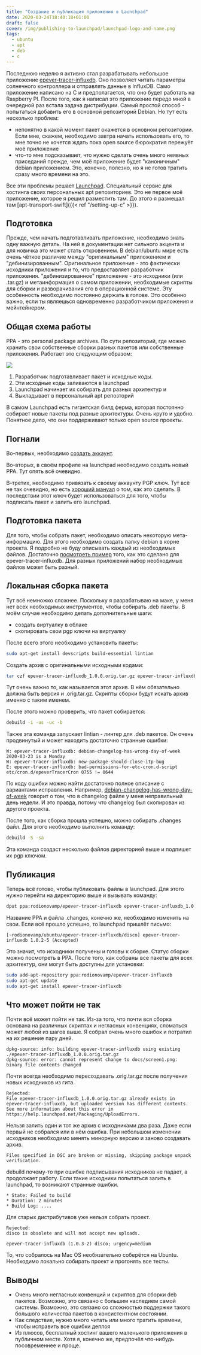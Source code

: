 ```yaml
---
title: "Создание и публикация приложения в Launchpad"
date: 2020-03-24T18:40:18+01:00
draft: false
cover: /img/publishing-to-launchpad/launchpad-logo-and-name.png
tags:
  - ubuntu
  - apt
  - deb
  - c
---
```


Последнюю неделю я активно стал разрабатывать небольшое приложение [epever-tracer-influxdb](https://github.com/dernasherbrezon/epever-tracer-influxdb). Оно позволяет читать параметры солнечного контроллера и отправлять данные в InfluxDB. Само приложение написано на C и предполагается, что оно будет работать на Raspberry PI. После того, как я написал это приложение передо мной в очередной раз встала задача дистрибуции. Самый простой способ - попытаться добавить его в основной репозиторий Debian. Но тут есть несколько проблем:

 * непонятно в какой момент пакет окажется в основном репозитории. Если мне, скажем, необходимо завтра начать использовать его, то мне точно не хочется ждать пока open source бюрократия пережуёт моё приложение
 * что-то мне подсказывает, что нужно сделать очень много неявных приседаний прежде, чем моё приложение будет "каноничным" debian приложением. Это, конечно, полезно, но я не готов тратить сразу много времени на это.
 
Все эти проблемы решает [Launchpad](https://launchpad.net). Специальный сервис для хостинга своих персональных apt репозиториев. Это не первое моё приложение, которое я решил разместить там. До этого я размещал там [apt-transport-swift]({{< ref "/setting-up-c" >}}).

## Подготовка

Прежде, чем начать подготавливать приложение, необходимо знать одну важную деталь. На ней в документации нет сильного акцента и для новичка это может стать откровением. В debian/ubuntu мире есть очень чёткое различие между "оригинальным" приложением и "дебинизированным". Оригинальное приложение - это фактически исходники приложения и то, что предоставляет разработчик приложения. "дебинизированное" приложение - это исходники (или .tar.gz) и метаинформация о самом приложении, необходимые скрипты для сборки и разворачивания его в операционной системе. Эту особенность необходимо постоянно держать в голове. Это особенно важно, если ты являешься одновременно разработчиком приложения и мейнтейнером.

## Общая схема работы

PPA - это personal package archives. По сути репозиторий, где можно хранить свои собственные сборки разных пакетов или собственные приложения. Работает это следующим образом:

![](/img/publishing-to-launchpad/1.png)

  1. Разработчик подготавливает пакет и исходные коды.
  2. Эти исходные коды заливаются в launchpad
  3. Launchpad начинает их собирать для разных архитектур и
  4. Выкладывает в персональный apt репозторий
  
В самом Launchpad есть гигантская билд ферма, которая постоянно собирает новые пакеты под разные архитектуры. Очень круто и удобно. Понятное дело, что они поддерживают только open source проекты.

## Погнали

Во-первых, необходимо [создать аккаунт](https://login.launchpad.net/+login).

Во-вторых, в своём профиле на launchpad необходимо создать новый PPA. Тут опять всё очевидно.

В-третих, необходимо привязать к своему аккаунту PGP ключ. Тут всё не так очевидно, но есть [хороший мануал](https://help.launchpad.net/YourAccount/ImportingYourPGPKey) о том, как это сделать. В последствии этот ключ будет использоваться для того, чтобы подписать пакет и залить его launchpad.

## Подготовка пакета

Для того, чтобы собрать пакет, необходимо описать некоторую мета-информацию. Для этого необходимо создать папку debian в корне проекта. Я подробно не буду описывать каждый из необходимых файлов. Достаточно [посмотреть пример](https://github.com/dernasherbrezon/epever-tracer-influxdb/tree/master/debian) того, как это сделано для epever-tracer-influxdb. Для разных приложений набор необходимых файлов может быть разный.

## Локальная сборка пакета

Тут всё немножко сложнее. Поскольку я разрабатываю на маке, у меня нет всех необходимых инструментов, чтобы собирать .deb пакеты. В моём случае необходимо делать дополнительные шаги:

  * создать виртуалку в облаке
  * скопировать свои pgp ключи на виртуалку
  
После всего этого необходимо установить пакеты:

```bash
sudo apt-get install devscripts build-essential lintian
```

Создать архив с оригинальными исходными кодами:

```bash
tar czf epever-tracer-influxdb_1.0.0.orig.tar.gz epever-tracer-influxdb
```

Тут очень важно то, как называется этот архив. В нём обязательно должна быть версия и .orig.tar.gz. Скрипты сборки будут искать архив именно с таким именем.

После этого можно проверить, что пакет собирается:

```bash
debuild -i -us -uc -b
```

Также эта команда запускает lintian - линтер для .deb пакетов. Он очень продвинутый и может находить достаточно странные ошибки:

```
W: epever-tracer-influxdb: debian-changelog-has-wrong-day-of-week 2020-03-23 is a Monday
W: epever-tracer-influxdb: new-package-should-close-itp-bug
E: epever-tracer-influxdb: bad-permissions-for-etc-cron.d-script etc/cron.d/epeverTracerCron 0755 != 0644
```

По коду ошибки можно найти достаточно полное описание с вариантами исправления. Например, [debian-changelog-has-wrong-day-of-week](https://lintian.debian.org/tags/debian-changelog-has-wrong-day-of-week.html) говорит о том, что в changelog файле у меня неправильный день недели. И это правда, потому что changelog был скопирован из другого проекта.

После того, как сборка прошла успешно, можно собирать .changes файл. Для этого необходимо выполнить команду:

```bash
debuild -S -sa
```

Эта команда создаст несколько файлов директорией выше и подпишет их pgp ключом.

## Публикация

Теперь всё готово, чтобы публиковать файлы в launchpad. Для этого нужно перейти на директорию выше и вызывать команду:

```bash
dput ppa:rodionovamp/epever-tracer-influxdb epever-tracer-influxdb_1.0.0-3_source.changes
```

Название PPA и файла .changes, конечно же, необходимо изменить на свои. Если всё прошло успешно, то launchpad пришлёт письмо:

```
[~rodionovamp/ubuntu/epever-tracer-influxdb/disco] epever-tracer-influxdb 1.0.2-5 (Accepted)
```

Это значит, что исходники получены и готовы к сборке. Статус сборки можно посмотреть в PPA. После того, как собраны все пакеты для всех архитектур, они могут быть доступны для установки:

```bash
sudo add-apt-repository ppa:rodionovamp/epever-tracer-influxdb
sudo apt-get update
sudo apt-get install epever-tracer-influxdb
```

## Что может пойти не так

Почти всё может пойти не так. Из-за того, что почти вся сборка основана на различных скриптах и негласных конвенциях, сломаться может любой из шагов выше. Я собрал очень много ошибок и потратил на их решение пару дней.

```
dpkg-source: info: building epever-tracer-influxdb using existing ./epever-tracer-influxdb_1.0.0.orig.tar.gz
dpkg-source: error: cannot represent change to docs/screen1.png: binary file contents changed
```

Почти всегда необходимо пересоздавать .orig.tar.gz после получения новых исходников из гита.

```
Rejected:
File epever-tracer-influxdb_1.0.0.orig.tar.gz already exists in epever-tracer-influxdb, but uploaded version has different contents. See more information about this error in https://help.launchpad.net/Packaging/UploadErrors.
```

Нельзя залить один и тот же архив с исходниками два раза. Даже если первый не собрался или в нём ошибка. При небольшом изменении исходников необходимо менять минорную версию и заново создавать архив.

```
Files specified in DSC are broken or missing, skipping package unpack verification.
```

debuild почему-то при ошибке подписывания исходников не падает, а продолжает работу. Если такие исходники попытаться залить в launchpad, то возникают странные ошибки.

```
* State: Failed to build
* Duration: 2 minutes
* Build Log: ....
```

Для старых дистрибутивов уже нельзя собрать проект.

```
Rejected:
disco is obsolete and will not accept new uploads.

epever-tracer-influxdb (1.0.3-2) disco; urgency=medium
```

То, что собралось на Mac OS необязательно соберётся на Ubuntu. Необходимо локально собирать проект и прогонять все тесты.

## Выводы

 * Очень много негласных конвенций и скриптов для сборки deb пакетов. Возможно, это связано с большим наследием самой системы. Возможно, это связано со сложностью поддержки такого большого количества пакетов в консистентном состоянии.
 * Как следствие, нужно много читать или много тратить времени, чтобы исправить все ошибки деплоя
 * Из плюсов, бесплатный хостинг вашего маленького приложения в публичном месте. Хотя я, конечно же, предпочёл что-нибудь посовременнее и проще.